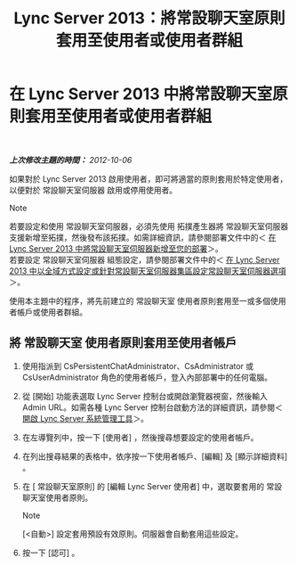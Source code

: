 ﻿---
title: Lync Server 2013：將常設聊天室原則套用至使用者或使用者群組
TOCTitle: 將常設聊天室原則套用至使用者或使用者群組
ms:assetid: 809ef4e0-8d42-4feb-b7c0-3995f39867a7
ms:mtpsurl: https://technet.microsoft.com/zh-tw/library/JJ205038(v=OCS.15)
ms:contentKeyID: 49291481
ms.date: 08/10/2015
mtps_version: v=OCS.15
ms.translationtype: HT
---

# 在 Lync Server 2013 中將常設聊天室原則套用至使用者或使用者群組

 

_**上次修改主題的時間：** 2012-10-06_

如果對於 Lync Server 2013 啟用使用者，即可將適當的原則套用於特定使用者，以便對於 常設聊天室伺服器 啟用或停用使用者。

> [!NOTE]
> 若要設定和使用 常設聊天室伺服器，必須先使用 拓撲產生器將 常設聊天室伺服器 支援新增至拓撲，然後發布該拓撲。如需詳細資訊，請參閱部署文件中的＜ <a href="lync-server-2013-adding-persistent-chat-server-to-your-deployment.md">在 Lync Server 2013 中將常設聊天室伺服器新增至您的部署</a>＞。<br />
> 若要設定 常設聊天室伺服器 組態設定，請參閱部署文件中的＜ <a href="lync-server-2013-configure-persistent-chat-server-options-globally-or-for-persistent-chat-server-pool.md">在 Lync Server 2013 中以全域方式設定或針對常設聊天室伺服器集區設定常設聊天室伺服器選項</a>＞。


使用本主題中的程序，將先前建立的 常設聊天室 使用者原則套用至一或多個使用者帳戶或使用者群組。

## 將 常設聊天室 使用者原則套用至使用者帳戶

1.  使用指派到 CsPersistentChatAdministrator、CsAdministrator 或 CsUserAdministrator 角色的使用者帳戶，登入內部部署中的任何電腦。

2.  從 \[開始\] 功能表選取 Lync Server 控制台或開啟瀏覽器視窗，然後輸入 Admin URL。如需各種 Lync Server 控制台啟動方法的詳細資訊，請參閱＜ [開啟 Lync Server 系統管理工具](lync-server-2013-open-lync-server-administrative-tools.md)＞。

3.  在左導覽列中，按一下 \[使用者\] ，然後搜尋想要設定的使用者帳戶。

4.  在列出搜尋結果的表格中，依序按一下使用者帳戶、\[編輯\] 及 \[顯示詳細資料\] 。

5.  在 \[ 常設聊天室原則\] 的 \[編輯 Lync Server 使用者\] 中，選取要套用的 常設聊天室使用者原則。
    
    > [!NOTE]  
    > [&lt;自動&gt;] 設定套用預設有效原則。伺服器會自動套用這些設定。
    


6.  按一下 \[認可\] 。

